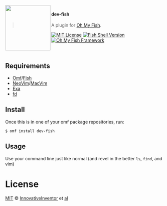 <img src="https://cdn.rawgit.com/oh-my-fish/oh-my-fish/e4f1c2e0219a17e2c748b824004c8d0b38055c16/docs/logo.svg" align="left" width="144px" height="144px"/>

#### dev-fish
> A plugin for [Oh My Fish][omf-link].

[![MIT License](https://img.shields.io/badge/license-MIT-007EC7.svg?style=flat-square)](/LICENSE)
[![Fish Shell Version](https://img.shields.io/badge/fish-v2.2.0-007EC7.svg?style=flat-square)](https://fishshell.com)
[![Oh My Fish Framework](https://img.shields.io/badge/Oh%20My%20Fish-Framework-007EC7.svg?style=flat-square)](https://www.github.com/oh-my-fish/oh-my-fish)

<br/>

## Requirements
- [Omf](https://github.com/oh-my-fish/oh-my-fish)/[Fish](https://github.com/fish-shell/fish-shell)
- [NeoVim](https://github.com/neovim/neovim)/[MacVim](https://github.com/macvim-dev/macvim)
- [Exa](https://github.com/ogham/exa)
- [fd](https://github.com/sharkdp/fd)

## Install
Once this is in one of your omf package repositories, run: 

```fish
$ omf install dev-fish
```


## Usage
Use your command line just like normal (and revel in the better `ls`, `find`, and vim)

# License

[MIT][mit] © [InnovativeInventor][author] et [al][contributors]


[mit]:            https://opensource.org/licenses/MIT
[author]:         https://github.com/{{USER}}
[contributors]:   https://github.com/{{USER}}/plugin-dev-fish/graphs/contributors
[omf-link]:       https://www.github.com/oh-my-fish/oh-my-fish

[license-badge]:  https://img.shields.io/badge/license-MIT-007EC7.svg?style=flat-square
